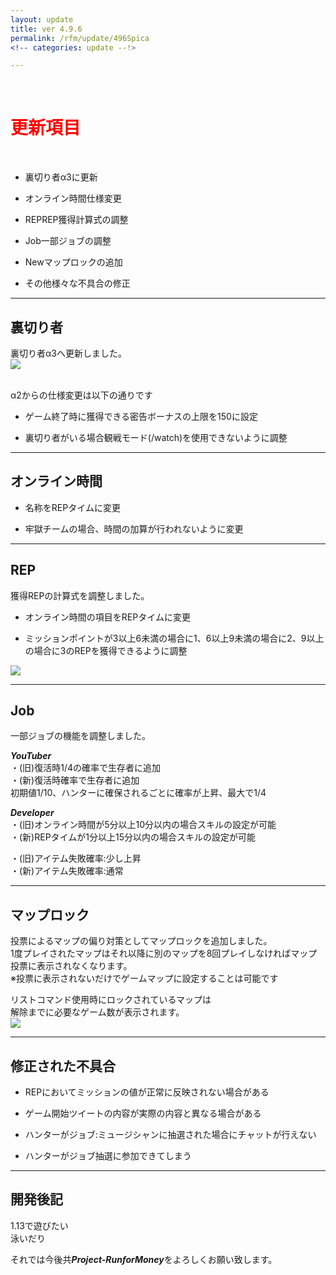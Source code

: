 ```yaml
---
layout: update
title: ver 4.9.6
permalink: /rfm/update/496Spica 
<!-- categories: update --!>

---
```

<br>
<h1 id="1"><font color="red">更新項目</font></h1><br>

+ <span class="red-badge">裏切り者</span>α3に更新    

+ <span class="green-badge">オンライン時間</span>仕様変更  

+ <span class="blue-badge">REP</span>REP獲得計算式の調整    

+ <span class="green-badge">Job</span>一部ジョブの調整   

+ <span class="yellow-badge">New</span>マップロックの追加    

+ <span class="green-badge">その他</span>様々な不具合の修正 


----------------------------------------------------
## 裏切り者  

裏切り者α3へ更新しました。  
<a><img src="https://web.njj12.net/public/images/rfm/uragiri.png"></a><br><br>

α2からの仕様変更は以下の通りです  

+ ゲーム終了時に獲得できる密告ボーナスの上限を150に設定  

+ 裏切り者がいる場合観戦モード(/watch)を使用できないように調整  


----------------------------------------------------
## オンライン時間  


+ 名称をREPタイムに変更  

+ 牢獄チームの場合、時間の加算が行われないように変更 


----------------------------------------------------
## REP  

獲得REPの計算式を調整しました。  

+ オンライン時間の項目をREPタイムに変更  

+ ミッションポイントが3以上6未満の場合に1、6以上9未満の場合に2、9以上の場合に3のREPを獲得できるように調整  

<img src="https://web.njj12.net/public/images/rfm/rep2.png"><br>

----------------------------------------------------
## Job  

一部ジョブの機能を調整しました。  

***YouTuber***  
・(旧)復活時1/4の確率で生存者に追加  
・(新)復活時確率で生存者に追加  
      初期値1/10、ハンターに確保されるごとに確率が上昇、最大で1/4  

***Developer***  
・(旧)オンライン時間が5分以上10分以内の場合スキルの設定が可能    
・(新)REPタイムが1分以上15分以内の場合スキルの設定が可能   

・(旧)アイテム失敗確率:少し上昇  
・(新)アイテム失敗確率:通常     


----------------------------------------------------
## マップロック        


投票によるマップの偏り対策としてマップロックを追加しました。  
1度プレイされたマップはそれ以降に別のマップを8回プレイしなければマップ投票に表示されなくなります。  
※投票に表示されないだけでゲームマップに設定することは可能です  

リストコマンド使用時にロックされているマップは  
解除までに必要なゲーム数が表示されます。  
<img src="https://web.njj12.net/public/images/rfm/maprockcount.png"><br>

----------------------------------------------------
## 修正された不具合      


+ REPにおいてミッションの値が正常に反映されない場合がある  

+ ゲーム開始ツイートの内容が実際の内容と異なる場合がある    

+ ハンターがジョブ:ミュージシャンに抽選された場合にチャットが行えない    

+ ハンターがジョブ抽選に参加できてしまう     


----------------------------------------------------
## 開発後記  

1.13で遊びたい  
泳いだり  
 



それでは今後共***Project-RunforMoney***をよろしくお願い致します。<br>
